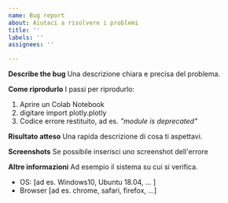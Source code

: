 ```yaml
---
name: Bug report
about: Aiutaci a risolvere i problemi
title: ''
labels: ''
assignees: ''

---
```


**Describe the bug**
Una descrizione chiara e precisa del problema.

**Come riprodurlo**
I passi per riprodurlo:
1. Aprire un Colab Notebook
2. digitare import plotly.plotly
3. Codice errore restituito, ad es. *"module is deprecated"*

**Risultato atteso**
Una rapida descrizione di cosa ti aspettavi.

**Screenshots**
Se possibile inserisci uno screenshot dell'errore

**Altre informazioni**
Ad esempio il sistema su cui si verifica.
 - OS: [ad es. Windows10, Ubuntu 18.04, ... ]
 - Browser [ad es.  chrome, safari, firefox, ...]
